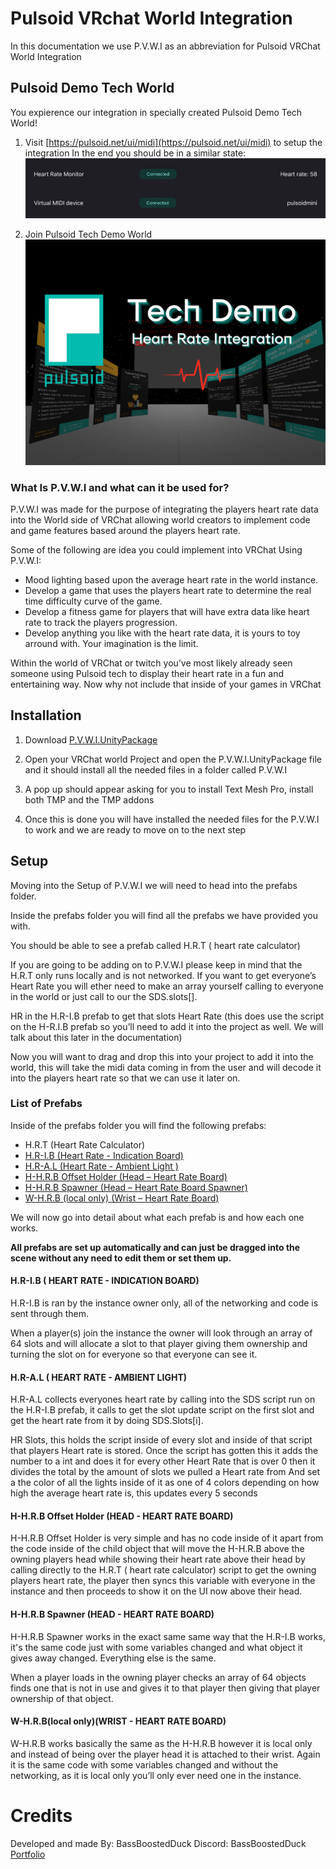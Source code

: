 # Pulsoid VRchat World Integration

In this documentation we use P.V.W.I as an abbreviation for Pulsoid VRChat World Integration

## Pulsoid Demo Tech World

You expierence our integration in specially created Pulsoid Demo Tech World!

1. Visit [https://pulsoid.net/ui/midi](https://pulsoid.net/ui/midi) to setup the integration
In the end you should be in a similar state:
![setup](./images/setup.png)

2. Join Pulsoid Tech Demo World 
![world](./images/world.png)

### What Is P.V.W.I and what can it be used for? 
P.V.W.I was made for the purpose of integrating the players heart rate data into the World side of VRChat allowing world creators to implement code and game features based around the players heart rate.

Some of the following are idea you could implement into VRChat Using P.V.W.I:

- Mood lighting based upon the average heart rate in the world instance.
- Develop a game that uses the players heart rate to determine the real time difficulty curve of the game.
- Develop a fitness game for players that will have extra data like heart rate to track the players progression.
- Develop anything you like with the heart rate data, it is yours to toy arround with. Your imagination is the limit.  

Within the world of VRChat or twitch you’ve most likely already seen someone using Pulsoid tech to display their heart rate in a fun and entertaining way. Now why not include that inside of your games in VRChat

## Installation

1. Download [P.V.W.I.UnityPackage](https://github.com/pulsoid-oss/pulsoid-vrchat-integration/blob/main/P.V.W.I.unitypackage) 

2. Open your VRChat world Project and open the P.V.W.I.UnityPackage file and it should install all the needed files in a folder called P.V.W.I

3. A pop up should appear asking for you to install Text Mesh Pro, install both TMP and the TMP addons

4. Once this is done you will have installed the needed files for the P.V.W.I to work and we are ready to move on to the next step

## Setup
Moving into the Setup of P.V.W.I we will need to head into the prefabs folder. 

Inside the prefabs folder you will find all the prefabs we have provided you with. 

You should be able to see a prefab called H.R.T ( heart rate calculator)

If you are going to be adding on to P.V.W.I please keep in mind that the H.R.T only runs locally and is not networked. If you want to get everyone’s Heart Rate you will ether need to make an array yourself calling to everyone in the world or just call to our the SDS.slots[].

HR in the H.R-I.B prefab to get that slots Heart Rate (this does use the script on the H-R.I.B prefab so you’ll need to add it into the project as well. We will talk about this later in the documentation)

Now you will want to drag and drop this into your project to add it into the world, this will take the midi data coming in from the user and will decode it into the players heart rate so that we can use it later on.

### List of Prefabs

Inside of the prefabs folder you will find the following prefabs:

- H.R.T (Heart Rate Calculator)
- [H.R-I.B (Heart Rate - Indication Board)](#hrib)
- [H.R-A.L (Heart Rate - Ambient Light )](#hral)
- [H-H.R.B Offset Holder (Head – Heart Rate Board)](#hhrb-offset)
- [H-H.R.B Spawner (Head – Heart Rate Board Spawner)](#hhrb-spawner)
- [W-H.R.B (local only) (Wrist – Heart Rate Board)](#whrb)

We will now go into detail about what each prefab is and how each one works.

**All prefabs are set up automatically and can just be dragged into the scene without any need to edit them or set them up.**

#### <a id="hrib"></a> H.R-I.B ( HEART RATE -  INDICATION BOARD) 
H.R-I.B is ran by the instance owner only, all of the networking and code is sent through them.

When a player(s) join the instance the owner will look through an array of 64 slots and will allocate a slot to that player giving them ownership and turning the slot on for everyone so that everyone can see it.

#### <a id="hral"></a>H.R-A.L ( HEART RATE -  AMBIENT LIGHT) 
H.R-A.L collects everyones heart rate by calling into the SDS script run on the H.R-I.B prefab, it calls to get the slot update script on the first slot and get the heart rate from it by doing SDS.Slots[i].

HR Slots, this holds the script inside of every slot and inside of that script that players Heart rate is stored. Once the script has gotten this it adds the number to a int and does it for every other Heart Rate that is over 0 then it divides the total by the amount of slots we pulled a Heart rate from And set a the color of all the lights inside of it as one of 4 colors depending on how high the average heart rate is, this updates every 5 seconds

#### <a id="hhrb-offset"></a> H-H.R.B Offset Holder (HEAD - HEART RATE BOARD) 
H-H.R.B Offset Holder is very simple and has no code inside of it apart from the code inside of the child object that will move the H-H.R.B above the owning players head while showing their heart rate above their head by calling directly to the H.R.T ( heart rate calculator) script to get the owning players heart rate, the player then syncs this variable with everyone in the instance and then proceeds to show it on the UI now above their head. 

#### <a id="hhrb-spawner"></a>H-H.R.B Spawner (HEAD -  HEART RATE BOARD) 
H-H.R.B Spawner works in the exact same same way that the H.R-I.B works, it's the same code just with some variables changed and what object it gives away changed. Everything else is the same. 

When a player loads in the owning player checks an array of 64 objects finds one that is not in use and gives it to that player then giving that player ownership of that object. 

#### <a id="whrb"></a>W-H.R.B(local only)(WRIST -  HEART RATE BOARD) 
W-H.R.B works basically the same as the H-H.R.B however it is local only and instead of being over the player head it is attached to their wrist. Again it is the same code with some variables changed and without the networking, as it is local only you’ll only ever need one in the instance. 

# Credits
Developed and made By: BassBoostedDuck
Discord: BassBoostedDuck 
[Portfolio](https://bayleighhalifaxwor.wixsite.com/game-dev-portfolio)
